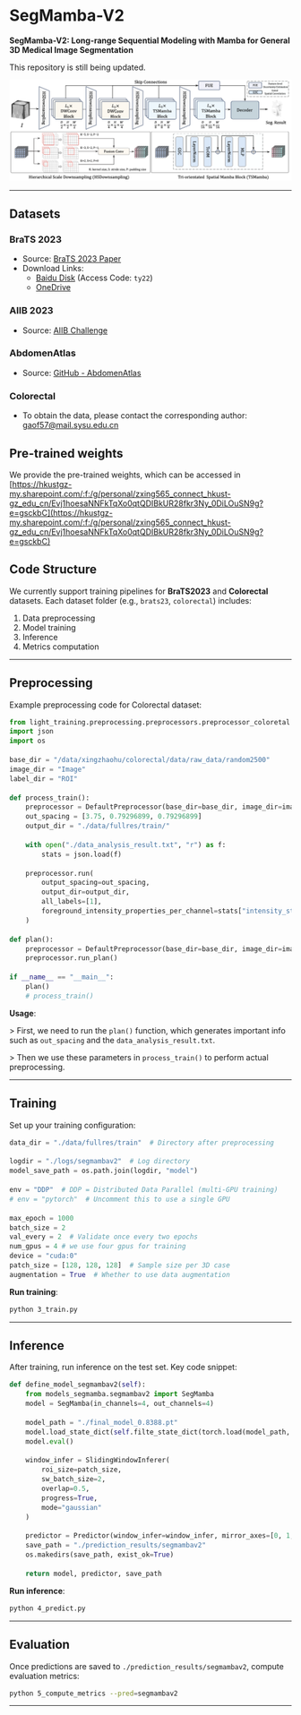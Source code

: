 # SegMamba-V2

**SegMamba-V2: Long-range Sequential Modeling with Mamba for General 3D Medical Image Segmentation**

This repository is still being updated.

![SegMamba Overview](./images/overview.png)

---

## Datasets

### BraTS 2023
- Source: [BraTS 2023 Paper](https://arxiv.org/abs/2305.17033)
- Download Links:
  - [Baidu Disk](https://pan.baidu.com/s/1C0FUHdDtWNaYWLtDDP9TnA?pwd=ty22) (Access Code: `ty22`)
  - [OneDrive](https://hkustgz-my.sharepoint.com/:f:/g/personal/zxing565_connect_hkust-gz_edu_cn/EqqaINbHRxREuIj0XGicY2EBv8hjwEFKgFOhF_Ub0mvENw?e=yTpE9B)

### AIIB 2023
- Source: [AIIB Challenge](https://codalab.lisn.upsaclay.fr/competitions/13238)

### AbdomenAtlas
- Source: [GitHub - AbdomenAtlas](https://github.com/MrGiovanni/AbdomenAtlas)

### Colorectal
- To obtain the data, please contact the corresponding author: [gaof57@mail.sysu.edu.cn](mailto:gaof57@mail.sysu.edu.cn)

## Pre-trained weights

We provide the pre-trained weights, which can be accessed in [https://hkustgz-my.sharepoint.com/:f:/g/personal/zxing565_connect_hkust-gz_edu_cn/Evj1hoesaNNFkTqXo0qtQDIBkUR28fkr3Ny_0DiLOuSN9g?e=gsckbC](https://hkustgz-my.sharepoint.com/:f:/g/personal/zxing565_connect_hkust-gz_edu_cn/Evj1hoesaNNFkTqXo0qtQDIBkUR28fkr3Ny_0DiLOuSN9g?e=gsckbC)


## Code Structure

We currently support training pipelines for **BraTS2023** and **Colorectal** datasets. Each dataset folder (e.g., `brats23`, `colorectal`) includes:

1. Data preprocessing  
2. Model training  
3. Inference  
4. Metrics computation  

---

## Preprocessing

Example preprocessing code for Colorectal dataset:

```python
from light_training.preprocessing.preprocessors.preprocessor_coloretal import DefaultPreprocessor 
import json
import os

base_dir = "/data/xingzhaohu/colorectal/data/raw_data/random2500"
image_dir = "Image"
label_dir = "ROI"

def process_train():
    preprocessor = DefaultPreprocessor(base_dir=base_dir, image_dir=image_dir, label_dir=label_dir)
    out_spacing = [3.75, 0.79296899, 0.79296899]
    output_dir = "./data/fullres/train/"

    with open("./data_analysis_result.txt", "r") as f:
        stats = json.load(f)

    preprocessor.run(
        output_spacing=out_spacing, 
        output_dir=output_dir,
        all_labels=[1],
        foreground_intensity_properties_per_channel=stats["intensity_statistics_per_channel"]
    )

def plan():
    preprocessor = DefaultPreprocessor(base_dir=base_dir, image_dir=image_dir, label_dir=label_dir)
    preprocessor.run_plan()

if __name__ == "__main__":
    plan()
    # process_train()
```

**Usage**:  

\> First, we need to run the `plan()` function, which generates important info such as `out_spacing` and the `data_analysis_result.txt`.  

\> Then we use these parameters in `process_train()` to perform actual preprocessing.

---

## Training

Set up your training configuration:

```python
data_dir = "./data/fullres/train"  # Directory after preprocessing

logdir = "./logs/segmambav2"  # Log directory
model_save_path = os.path.join(logdir, "model")

env = "DDP"  # DDP = Distributed Data Parallel (multi-GPU training)
# env = "pytorch"  # Uncomment this to use a single GPU

max_epoch = 1000
batch_size = 2
val_every = 2  # Validate once every two epochs
num_gpus = 4 # we use four gpus for training
device = "cuda:0"
patch_size = [128, 128, 128]  # Sample size per 3D case
augmentation = True  # Whether to use data augmentation
```

**Run training**:

```bash
python 3_train.py
```

---

## Inference

After training, run inference on the test set. Key code snippet:

```python
def define_model_segmambav2(self):
    from models_segmamba.segmambav2 import SegMamba
    model = SegMamba(in_channels=4, out_channels=4)

    model_path = "./final_model_0.8388.pt"
    model.load_state_dict(self.filte_state_dict(torch.load(model_path, map_location="cpu")))
    model.eval()

    window_infer = SlidingWindowInferer(
        roi_size=patch_size,
        sw_batch_size=2,
        overlap=0.5,
        progress=True,
        mode="gaussian"
    )

    predictor = Predictor(window_infer=window_infer, mirror_axes=[0, 1, 2])
    save_path = "./prediction_results/segmambav2"
    os.makedirs(save_path, exist_ok=True)

    return model, predictor, save_path
```

**Run inference**:

```bash
python 4_predict.py
```

---

## Evaluation

Once predictions are saved to `./prediction_results/segmambav2`, compute evaluation metrics:

```bash
python 5_compute_metrics --pred=segmambav2
```

---

